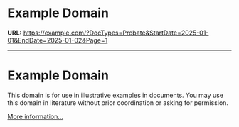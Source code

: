 # Example Domain

**URL:** https://example.com/?DocTypes=Probate&StartDate=2025-01-01&EndDate=2025-01-02&Page=1

---

# Example Domain

This domain is for use in illustrative examples in documents. You may use this
domain in literature without prior coordination or asking for permission.

[More information...](https://www.iana.org/domains/example)